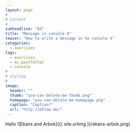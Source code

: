 ```yaml
---
layout: page
#
# Content
#
subheadline: "04"
title: "Message in console 4"
teaser: "How to write a message in he console 4"
categories:
  - exercises
tags:
  - exercises
  - mc.postToChat
  - console
#
# Styling
#
image:
  header: ""
  thumb: "you-can-delete-me-thumb.png"
  homepage: "you-can-delete-me-homepage.png"
  caption: "Caption?"
  url: "http://phlow.de/"
---
```




Hello
![Ekans and Arbok]({{ site.urlimg }}/ekans-arbok.png)
